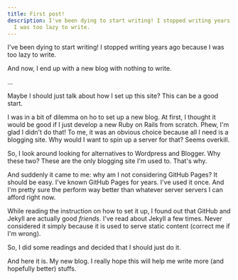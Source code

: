 ```yaml
---
title: First post!
description: I've been dying to start writing! I stopped writing years ago because
  I was too lazy to write.
---
```


I've been dying to start writing! I stopped writing years ago because I was too lazy to write.

And now, I end up with a new blog with nothing to write.

...

Maybe I should just talk about how I set up this site? This can be a good start.

I was in a bit of dilemma on ho to set up a new blog. At first, I thought it would be good if I just develop a new Ruby on Rails from scratch. Phew, I'm glad I didn't do that! To me, it was an obvious choice because all I need is a blogging site. Why would I want to spin up a server for that? Seems overkill.

So, I look around looking for alternatives to Wordpress and Blogger. Why these two? These are the only blogging site I'm used to. That's why.

And suddenly it came to me: why am I not considering GitHub Pages? It should be easy. I've known GitHub Pages for years. I've used it once. And I'm pretty sure the perform way better than whatever server servers I can afford right now.

While reading the instruction on how to set it up, I found out that GitHub and Jekyll are actually good *friends*. I've read about Jekyll a few times. Never considered it simply because it is used to serve static content (correct me if I'm wrong).

So, I did some readings and decided that I should just do it.

And here it is. My new blog. I really hope this will help me write more (and hopefully better) stuffs.